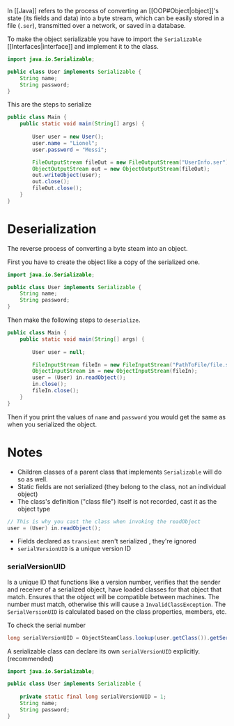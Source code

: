 
In [[Java]] refers to the process of converting an [[OOP#Object|object]]'s state (its fields and data) into a byte stream, which can be easily stored in a file (``.ser``), transmitted over a network, or saved in a database.

To make the object serializable you have to import the ``Serializable`` [[Interfaces|interface]] and implement it to the class.
```java
import java.io.Serializable;

public class User implements Serializable {
	String name;
	String password;
}
```

This are the steps to serialize
```java
public class Main {
	public static void main(String[] args) {
		
		User user = new User();
		user.name = "Lionel";
        user.password = "Messi";

        FileOutputStream fileOut = new FileOutputStream("UserInfo.ser");
        ObjectOutputStream out = new ObjectOutputStream(fileOut);
        out.writeObject(user);
        out.close();
        fileOut.close();
	}
}
```

# Deserialization

The reverse process of converting a byte steam into an object.

First you have to create the object like a copy of the serialized one.
```java
import java.io.Serializable;

public class User implements Serializable {
	String name;
	String password;
}
```

Then make the following steps to ``deserialize``.
```java
public class Main {
	public static void main(String[] args) {
		
		User user = null;

        FileInputStream fileIn = new FileInputStream("PathToFile/file.ser");
        ObjectInputStream in = new ObjectInputStream(fileIn);
        user = (User) in.readObject();
        in.close();
        fileIn.close();
	}
}
```

Then if you print the values of ``name`` and ``password`` you would get the same as when you serialized the object.

# Notes

- Children classes of a parent class that implements ``Serializable`` will do so as well.
- Static fields are not serialized (they belong to the class, not an individual object)
- The class's definition ("class file") itself is not recorded, cast it as the object type
```java
// This is why you cast the class when invoking the readObject
user = (User) in.readObject();
```

- Fields declared as ``transient`` aren't serialized , they're ignored
- ``serialVersionUID`` is a unique version ID

### serialVersionUID

Is a unique ID that functions like a version number, verifies that the sender and receiver of a serialized object, have loaded classes for that object that match.
Ensures that the object will be compatible between machines.
The number must match, otherwise this will cause a ``InvalidClassException``.
The ``SerialVersionUID`` is calculated based on the class properties, members, etc.

To check the serial number
```java
long serialVersionUID = ObjectSteamClass.lookup(user.getClass()).getSerialVersionUID();
```


A serializable class can declare its own ``serialVersionUID`` explicitly. (recommended)
```java
import java.io.Serializable;

public class User implements Serializable {
	
	private static final long serialVersionUID = 1;
	String name;
	String password;
}
```
